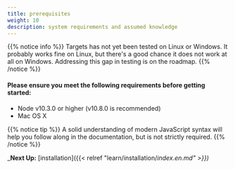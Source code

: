 ```yaml
---
title: prerequisites
weight: 10
description: system requirements and assumed knowledge
---
```


{{% notice info %}}
Targets has not yet been tested on Linux or Windows. It probably works fine on Linux, but there's a good chance it does not work at all on Windows. Addressing this gap in testing is on the roadmap.
{{% /notice %}}

#### Please ensure you meet the following requirements before getting started:

* Node v10.3.0 or higher (v10.8.0 is recommended)
* Mac OS X

{{% notice tip %}}
A solid understanding of modern JavaScript syntax will help you follow along in the documentation, but is not strictly required.
{{% /notice %}}

_**Next Up:** [installation]({{< relref "learn/installation/_index.en.md" >}})_
